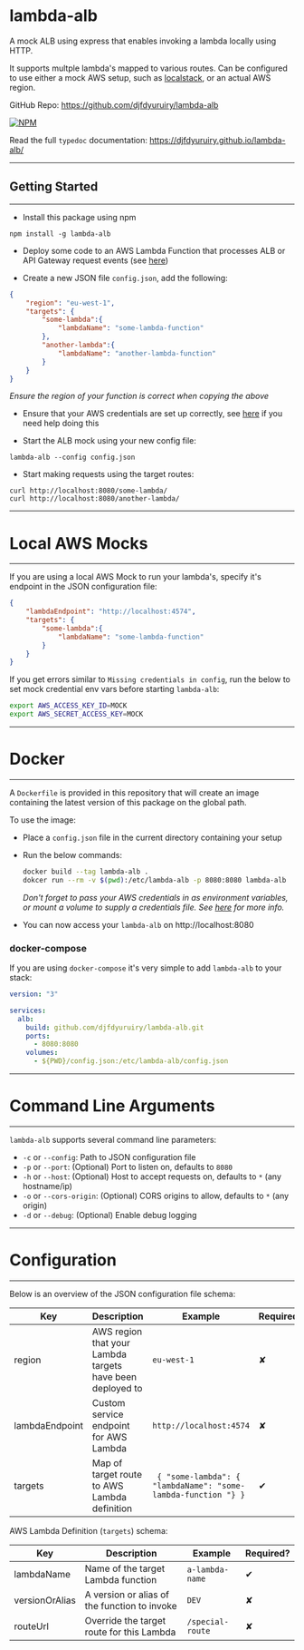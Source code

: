 # lambda-alb

A mock ALB using express that enables invoking a lambda locally using HTTP.

It supports multple lambda's mapped to various routes. Can be configured to use either a mock AWS setup, such as [localstack](https://localstack.cloud/), or an actual AWS region.

GitHub Repo: https://github.com/djfdyuruiry/lambda-alb

[![NPM](https://nodei.co/npm/lambda-alb.png)](https://nodei.co/npm/lambda-alb/)

Read the full `typedoc` documentation: https://djfdyuruiry.github.io/lambda-alb/

---

## Getting Started

---

- Install this package using npm

```shell
npm install -g lambda-alb
```

- Deploy some code to an AWS Lambda Function that processes ALB or API Gateway request events (see [here](https://docs.aws.amazon.com/elasticloadbalancing/latest/application/lambda-functions.html))

- Create a new JSON file `config.json`, add the following:

```json
{
    "region": "eu-west-1",
    "targets": {
        "some-lambda":{
            "lambdaName": "some-lambda-function"
        },
        "another-lambda":{
            "lambdaName": "another-lambda-function"
        }
    }
}
```

*Ensure the region of your function is correct when copying the above*

- Ensure that your AWS credentials are set up correctly, see [here](https://docs.aws.amazon.com/sdk-for-javascript/v2/developer-guide/setting-credentials-node.html) if you need help doing this

- Start the ALB mock using your new config file:

```shell
lambda-alb --config config.json
```

- Start making requests using the target routes:

```
curl http://localhost:8080/some-lambda/
curl http://localhost:8080/another-lambda/
```

----

# Local AWS Mocks

----

If you are using a local AWS Mock to run your lambda's, specify it's endpoint in the JSON configuration file:

```json
{
    "lambdaEndpoint": "http://localhost:4574",
    "targets": {
        "some-lambda":{
            "lambdaName": "some-lambda-function"
        }
    }
}
```

If you get errors similar to `Missing credentials in config`, run the below to set mock credential env vars before starting `lambda-alb`:

```bash
export AWS_ACCESS_KEY_ID=MOCK
export AWS_SECRET_ACCESS_KEY=MOCK
```

----

# Docker

----

A `Dockerfile` is provided in this repository that will create an image containing the latest version of this package on the global path.

To use the image:

- Place a `config.json` file in the current directory containing your setup

- Run the below commands:

    ```bash
    docker build --tag lambda-alb .
    dokcer run --rm -v $(pwd):/etc/lambda-alb -p 8080:8080 lambda-alb
    ```

    *Don't forget to pass your AWS credentials in as environment variables, or mount a volume to supply a credentials file. See [here](https://docs.aws.amazon.com/sdk-for-javascript/v2/developer-guide/setting-credentials-node.html) for more info.*

- You can now access your `lambda-alb` on http://localhost:8080

### docker-compose

If you are using `docker-compose` it's very simple to add `lambda-alb` to your stack:

```yaml
version: "3"

services:
  alb:
    build: github.com/djfdyuruiry/lambda-alb.git
    ports:
      - 8080:8080
    volumes:
      - ${PWD}/config.json:/etc/lambda-alb/config.json
```

----

# Command Line Arguments

----

`lambda-alb` supports several command line parameters:

- `-c` or `--config`:        Path to JSON configuration file
- `-p` or `--port`:          (Optional) Port to listen on, defaults to `8080`
- `-h` or `--host`:          (Optional) Host to accept requests on, defaults to `*` (any hostname/ip)
- `-o` or `--cors-origin`:   (Optional) CORS origins to allow, defaults to `*` (any origin)
- `-d` or `--debug`:         (Optional) Enable debug logging

----

# Configuration

----

Below is an overview of the JSON configuration file schema:

| Key            | Description                                               | Example                                                        | Required? |
|----------------|-----------------------------------------------------------|----------------------------------------------------------------|-----------|
| region         | AWS region that your Lambda targets have been deployed to | `eu-west-1`                                                    | ✘         |
| lambdaEndpoint | Custom service endpoint for AWS Lambda                    | `http://localhost:4574`                                        | ✘         |
| targets        | Map of target route to AWS Lambda definition              | ` { "some-lambda": { "lambdaName": "some-lambda-function "} }` | ✔         |

AWS Lambda Definition (`targets`) schema:

| Key            | Description                                  | Example         | Required? |
|----------------|----------------------------------------------|-----------------|-----------|
| lambdaName     | Name of the target Lambda function           | `a-lambda-name` |     ✔     |
| versionOrAlias | A version or alias of the function to invoke | `DEV`           |     ✘     |
| routeUrl       | Override the target route for this Lambda    | `/special-route`|     ✘     |

